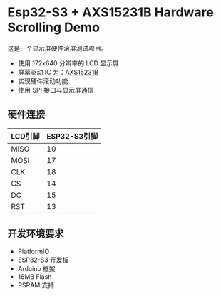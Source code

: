 # Esp32-S3 + AXS15231B Hardware Scrolling Demo

这是一个显示屏硬件滚屏测试项目。

- 使用 172x640 分辨率的 LCD 显示屏
- 屏幕驱动 IC 为：[AXS15231B](doc/AXS15231B_Datasheet_V0.5_20230306.pdf) 
- 实现硬件滚动功能
- 使用 SPI 接口与显示屏通信

## 硬件连接

| LCD引脚 | ESP32-S3引脚 |
|---------|--------------|
| MISO    | 10          |
| MOSI    | 17          |
| CLK     | 18          |
| CS      | 14          |
| DC      | 15          |
| RST     | 13          |

## 开发环境要求

- PlatformIO
- ESP32-S3 开发板
- Arduino 框架
- 16MB Flash
- PSRAM 支持 
